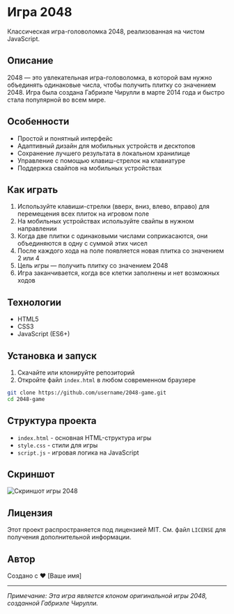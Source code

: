 # Игра 2048

Классическая игра-головоломка 2048, реализованная на чистом JavaScript.

## Описание

2048 — это увлекательная игра-головоломка, в которой вам нужно объединять одинаковые числа, чтобы получить плитку со значением 2048. Игра была создана Габриэле Чирулли в марте 2014 года и быстро стала популярной во всем мире.

## Особенности

- Простой и понятный интерфейс
- Адаптивный дизайн для мобильных устройств и десктопов
- Сохранение лучшего результата в локальном хранилище
- Управление с помощью клавиш-стрелок на клавиатуре
- Поддержка свайпов на мобильных устройствах

## Как играть

1. Используйте клавиши-стрелки (вверх, вниз, влево, вправо) для перемещения всех плиток на игровом поле
2. На мобильных устройствах используйте свайпы в нужном направлении
3. Когда две плитки с одинаковыми числами соприкасаются, они объединяются в одну с суммой этих чисел
4. После каждого хода на поле появляется новая плитка со значением 2 или 4
5. Цель игры — получить плитку со значением 2048
6. Игра заканчивается, когда все клетки заполнены и нет возможных ходов

## Технологии

- HTML5
- CSS3
- JavaScript (ES6+)

## Установка и запуск

1. Скачайте или клонируйте репозиторий
2. Откройте файл `index.html` в любом современном браузере

```bash
git clone https://github.com/username/2048-game.git
cd 2048-game
```

## Структура проекта

- `index.html` - основная HTML-структура игры
- `style.css` - стили для игры
- `script.js` - игровая логика на JavaScript

## Скриншот

![Скриншот игры 2048](https://i.imgur.com/example.png)

## Лицензия

Этот проект распространяется под лицензией MIT. См. файл `LICENSE` для получения дополнительной информации.

## Автор

Создано с ❤️ [Ваше имя]

---

*Примечание: Эта игра является клоном оригинальной игры 2048, созданной Габриэле Чирулли.*